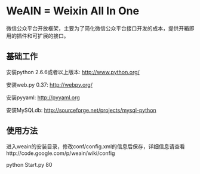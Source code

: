 # WeAIN = Weixin All In One #
微信公众平台开放框架，主要为了简化微信公众平台接口开发的成本，提供开箱即用的插件和可扩展的接口。

## 基础工作 ##

安装python 2.6.6或者以上版本: http://www.python.org/

安装web.py 0.37: http://webpy.org/

安装pyyaml: http://pyyaml.org

安装MySQLdb: http://sourceforge.net/projects/mysql-python

## 使用方法 ##

进入weain的安装目录，修改conf/config.xml的信息后保存，详细信息请查看http://code.google.com/p/weain/wiki/config

python Start.py 80

